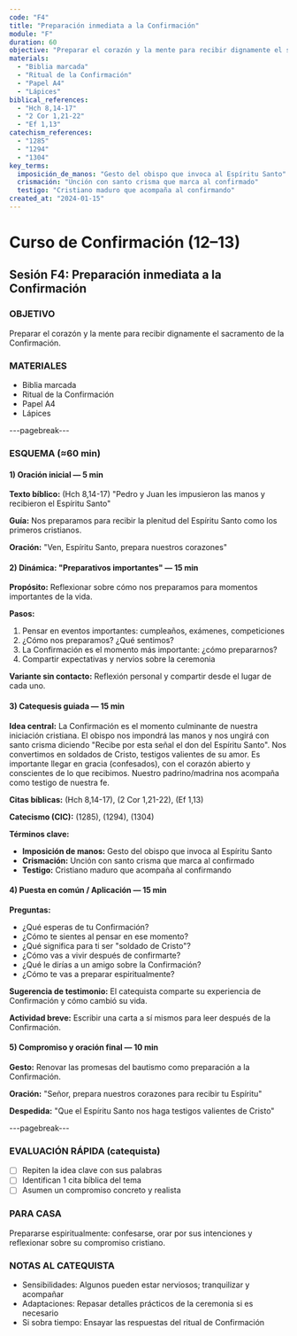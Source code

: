 ```yaml
---
code: "F4"
title: "Preparación inmediata a la Confirmación"
module: "F"
duration: 60
objective: "Preparar el corazón y la mente para recibir dignamente el sacramento de la Confirmación."
materials:
  - "Biblia marcada"
  - "Ritual de la Confirmación"
  - "Papel A4"
  - "Lápices"
biblical_references:
  - "Hch 8,14-17"
  - "2 Cor 1,21-22"
  - "Ef 1,13"
catechism_references:
  - "1285"
  - "1294"
  - "1304"
key_terms:
  imposición_de_manos: "Gesto del obispo que invoca al Espíritu Santo"
  crismación: "Unción con santo crisma que marca al confirmado"
  testigo: "Cristiano maduro que acompaña al confirmando"
created_at: "2024-01-15"
---
```


# Curso de Confirmación (12–13)
## Sesión F4: Preparación inmediata a la Confirmación

### OBJETIVO
Preparar el corazón y la mente para recibir dignamente el sacramento de la Confirmación.

### MATERIALES
- Biblia marcada
- Ritual de la Confirmación
- Papel A4
- Lápices

---pagebreak---

### ESQUEMA (≈60 min)

#### 1) Oración inicial — 5 min
**Texto bíblico:** (Hch 8,14-17) "Pedro y Juan les impusieron las manos y recibieron el Espíritu Santo"

**Guía:** Nos preparamos para recibir la plenitud del Espíritu Santo como los primeros cristianos.

**Oración:** "Ven, Espíritu Santo, prepara nuestros corazones"

#### 2) Dinámica: "Preparativos importantes" — 15 min
**Propósito:** Reflexionar sobre cómo nos preparamos para momentos importantes de la vida.

**Pasos:**
1. Pensar en eventos importantes: cumpleaños, exámenes, competiciones
2. ¿Cómo nos preparamos? ¿Qué sentimos?
3. La Confirmación es el momento más importante: ¿cómo prepararnos?
4. Compartir expectativas y nervios sobre la ceremonia

**Variante sin contacto:** Reflexión personal y compartir desde el lugar de cada uno.

#### 3) Catequesis guiada — 15 min
**Idea central:** La Confirmación es el momento culminante de nuestra iniciación cristiana. El obispo nos impondrá las manos y nos ungirá con santo crisma diciendo "Recibe por esta señal el don del Espíritu Santo". Nos convertimos en soldados de Cristo, testigos valientes de su amor. Es importante llegar en gracia (confesados), con el corazón abierto y conscientes de lo que recibimos. Nuestro padrino/madrina nos acompaña como testigo de nuestra fe.

**Citas bíblicas:** (Hch 8,14-17), (2 Cor 1,21-22), (Ef 1,13)

**Catecismo (CIC):** (1285), (1294), (1304)

**Términos clave:**
- **Imposición de manos:** Gesto del obispo que invoca al Espíritu Santo
- **Crismación:** Unción con santo crisma que marca al confirmado
- **Testigo:** Cristiano maduro que acompaña al confirmando

#### 4) Puesta en común / Aplicación — 15 min
**Preguntas:**
- ¿Qué esperas de tu Confirmación?
- ¿Cómo te sientes al pensar en ese momento?
- ¿Qué significa para ti ser "soldado de Cristo"?
- ¿Cómo vas a vivir después de confirmarte?
- ¿Qué le dirías a un amigo sobre la Confirmación?
- ¿Cómo te vas a preparar espiritualmente?

**Sugerencia de testimonio:** El catequista comparte su experiencia de Confirmación y cómo cambió su vida.

**Actividad breve:** Escribir una carta a sí mismos para leer después de la Confirmación.

#### 5) Compromiso y oración final — 10 min
**Gesto:** Renovar las promesas del bautismo como preparación a la Confirmación.

**Oración:** "Señor, prepara nuestros corazones para recibir tu Espíritu"

**Despedida:** "Que el Espíritu Santo nos haga testigos valientes de Cristo"

---pagebreak---

### EVALUACIÓN RÁPIDA (catequista)
- [ ] Repiten la idea clave con sus palabras
- [ ] Identifican 1 cita bíblica del tema
- [ ] Asumen un compromiso concreto y realista

### PARA CASA
Prepararse espiritualmente: confesarse, orar por sus intenciones y reflexionar sobre su compromiso cristiano.

### NOTAS AL CATEQUISTA
- Sensibilidades: Algunos pueden estar nerviosos; tranquilizar y acompañar
- Adaptaciones: Repasar detalles prácticos de la ceremonia si es necesario
- Si sobra tiempo: Ensayar las respuestas del ritual de Confirmación